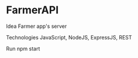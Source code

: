 # FarmerAPI
Idea
Farmer app's server

Technologies
JavaScript, NodeJS, ExpressJS, REST

Run 
npm start
